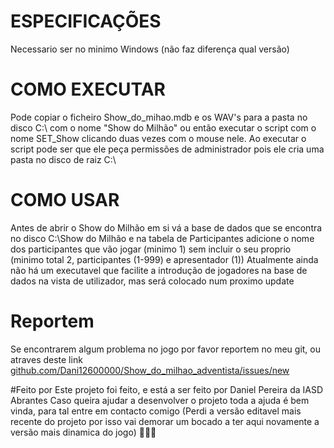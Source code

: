 # ESPECIFICAÇÕES
Necessario ser no minimo Windows (não faz diferença qual versão)

# COMO EXECUTAR
Pode copiar o ficheiro Show_do_mihao.mdb e os WAV's para a pasta no disco C:\ com o nome "Show do Milhão" ou então executar o script com o nome SET_Show clicando duas vezes com o mouse nele. Ao executar o script pode ser que ele peça permissões de administrador pois ele cria uma pasta no disco de raiz C:\

# COMO USAR
Antes de abrir o Show do Milhão em si vá a base de dados que se encontra no disco C:\Show do Milhão e na tabela de Participantes adicione o nome dos participantes que vão jogar (minimo 1) sem incluir o seu proprio (minimo total 2, participantes (1-999) e apresentador (1))
Atualmente ainda não há um executavel que facilite a introdução de jogadores na base de dados na vista de utilizador, mas será colocado num proximo update

# Reportem
Se encontrarem algum problema no jogo por favor reportem no meu git, ou atraves deste link [github.com/Dani12600000/Show_do_milhao_adventista/issues/new](github.com/Dani12600000/Show_do_milhao_adventista/issues/new)

#Feito por
Este projeto foi feito, e está a ser feito por Daniel Pereira da IASD Abrantes
Caso queira ajudar a desenvolver o projeto toda a ajuda é bem vinda, para tal entre em contacto comigo
(Perdi a versão editavel mais recente do projeto por isso vai demorar um bocado a ter aqui novamente a versão mais dinamica do jogo) 🤡🥹🤦
